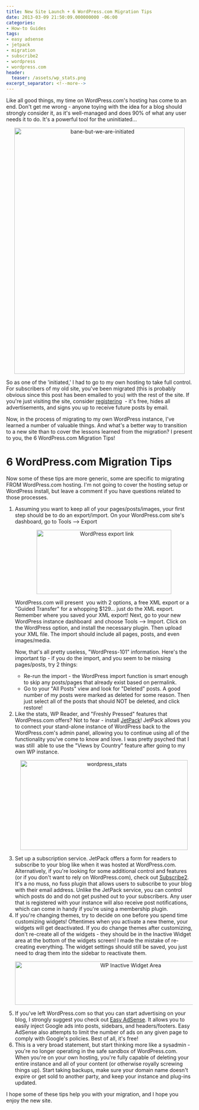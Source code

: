 ```yaml
---
title: New Site Launch + 6 WordPress.com Migration Tips
date: 2013-03-09 21:50:09.000000000 -06:00
categories:
- How-to Guides
tags:
- easy adsense
- jetpack
- migration
- subscribe2
- wordpress
- wordpress.com
header:
  teaser: /assets/wp_stats.png
excerpt_separator: <!--more-->  
---
```

<p>Like all good things, my time on WordPress.com's hosting has come to an end. Don't get me wrong - anyone toying with the idea for a blog should strongly consider it, as it's well-managed and does 90% of what any user needs it to do. It's a powerful tool for the uninitiated...</p>
<!--more-->
<p style="text-align: center;"><a href="{{ "/assets/bane.png" | absolute_url }}"><img class="aligncenter size-full wp-image-502" alt="bane-but-we-are-initiated" src="{{ site.baseurl }}/assets/bane.png" width="460" height="663" /></a></p>
<p>So as one of the 'initiated,' I had to go to my own hosting to take full control. For subscribers of my old site, you've been migrated (this is probably obvious since this post has been emailed to you) with the rest of the site. If you're just visiting the site, consider <a title="Register" href="http://www.alexdglover.com/membership-account-2/">registering</a>  - it's free, hides all advertisements, and signs you up to receive future posts by email.</p>
<p>Now, in the process of migrating to my own WordPress instance, I've learned a number of valuable things. And what's a better way to transition to a new site than to cover the lessons learned from the migration? I present to you, the 6 WordPress.com Migration Tips!</p>
<h1>6 WordPress.com Migration Tips</h1>
<p>Now some of these tips are more generic, some are specific to migrating FROM WordPress.com hosting. I'm not going to cover the hosting setup or WordPress install, but leave a comment if you have questions related to those processes.</p>
<ol>
  <li>
    <p>Assuming you want to keep all of your pages/posts/images, your first step should be to do an export/import. On your WordPress.com site's dashboard, go to Tools --> Export</p>
    <p style="text-align: center;"><a href="{{ "/assets/wp_export.png" | absolute_url }}"><img class="aligncenter size-full wp-image-505" alt="WordPress export link" src="{{ site.baseurl }}/assets/wp_export.png" width="364" height="173" /></a></p>
    <p>WordPress.com will present  you with 2 options, a free XML export or a "Guided Transfer" for a whopping $129... just do the XML export. Remember where you saved your XML export! Next, go to your new WordPress instance dashboard  and choose Tools --> Import. Click on the WordPress option, and install the necessary plugin. Then upload your XML file. The import should include all pages, posts, and even images/media.</p>
    <p>Now, that's all pretty useless, "WordPress-101" information. Here's the important tip - if you do the import, and you seem to be missing pages/posts, try 2 things:</p>
    <ul>
      <li>Re-run the import - the WordPress import function is smart enough to skip any posts/pages that already exist based on permalink.</li>
      <li>Go to your "All Posts" view and look for "Deleted" posts. A good number of my posts were marked as deleted for some reason. Then just select all of the posts that should NOT be deleted, and click restore!
      </li>
    </ul>
  </li>

  <li>Like the stats, WP Reader, and "Freshly Pressed" features that WordPress.com offers? Not to fear - install <a title="JetPack" href="http://wordpress.org/extend/plugins/jetpack/" target="_blank">JetPack</a>! JetPack allows you to connect your stand-alone instance of WordPress back to the WordPress.com's admin panel, allowing you to continue using all of the functionality you've come to know and love. I was pretty psyched that I was still  able to use the "Views by Country" feature after going to my own WP instance.<br />
  <p style="text-align: center;"><a href="{{ "/assets/wp_stats.png" | absolute_url }}"><img class="aligncenter  wp-image-510" alt="wordpress_stats" src="{{ site.baseurl }}/assets/wp_stats.png" width="452" height="242" /></a></p></li>

  <li>Set up a subscription service. JetPack offers a form for readers to subscribe to your blog like when it was hosted at WordPress.com. Alternatively, if you're looking for some additional control and features (or if you don't want to rely on WordPress.com), check out <a title="Subscribe2" href="http://wordpress.org/extend/plugins/subscribe2/" target="_blank">Subscribe2</a>. It's a no muss, no fuss plugin that allows users to subscribe to your blog with their email address. Unlike the JetPack service, you can control which posts do and do not get pushed out to your subscribers. Any user that is registered with your instance will also receive post notifications, which can come in handy if you're using a membership plugin.</li>

  <li>If you're changing themes, try to decide on one before you spend time customizing widgets! Oftentimes when you activate a new theme, your widgets will get deactivated. If you do change themes after customizing, don't re-create all of the widgets - they should be in the Inactive Widget area at the bottom of the widgets screen! I made the mistake of re-creating everything. The widget settings should still be saved, you just need to drag them into the sidebar to reactivate them.<br />
  <p style="text-align: center;"><a href="{{ "/assets/wp_widget1.png" | absolute_url }}"><img class="aligncenter  wp-image-513" alt="WP Inactive Widget Area" src="{{ site.baseurl }}/assets/wp_widget1.png" width="609" height="117" /></a></p></li>

  <li>If you've left WordPress.com so that you can start advertising on your blog, I strongly suggest you check out <a title="Easy AdSense" href="http://wordpress.org/extend/plugins/easy-adsense-lite/" target="_blank">Easy AdSense</a>. It allows you to easily inject Google ads into posts, sidebars, and headers/footers. Easy AdSense also attempts to limit the number of ads on any given page to comply with Google's policies. Best of all, it's free!</li>

  <li>This is a very broad statement, but start thinking more like a sysadmin - you're no longer operating in the safe sandbox of WordPress.com. When you're on your own hosting, you're fully capable of deleting your entire instance and all of your content (or otherwise royally screwing things up). Start taking backups, make sure your domain name doesn't expire or get sold to another party, and keep your instance and plug-ins updated.</li>
</ol>

<p>I hope some of these tips help you with your migration, and I hope you enjoy the new site.</p>
